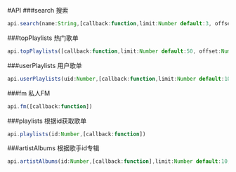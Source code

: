 #API
###search 搜索
``` javascript
api.search(name:String,[callback:function,limit:Number default:3, offset:Number default:0])
```
###topPlaylists 热门歌单
``` javascript
api.topPlaylists([callback:function,limit:Number default:50, offset:Number default:0])
```
###userPlaylists 用户歌单
``` javascript
api.userPlaylists(uid:Number,[callback:function,limit:Number default:10, offset:Number default:0])
```
###fm 私人FM
``` javascript
api.fm([callback:function])
```
###playlists 根据id获取歌单
``` javascript
api.playlists(id:Number,[callback:function])
```
###artistAlbums 根据歌手id专辑
``` javascript
api.artistAlbums(id:Number,[callback:function],limit:Number default:10, offset:Number default:0])
```